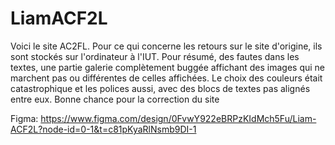 # LiamACF2L
Voici le site AC2FL. Pour ce qui concerne les retours sur le site d'origine, ils sont stockés sur l'ordinateur à l'IUT. Pour résumé, des fautes dans les textes, une partie galerie complètement buggée affichant des images qui ne marchent pas ou différentes de celles affichées. Le choix des couleurs était catastrophique et les polices aussi, avec des blocs de textes pas alignés entre eux.
Bonne chance pour la correction du site

Figma: https://www.figma.com/design/0FvwY922eBRPzKIdMch5Fu/Liam-ACF2L?node-id=0-1&t=c81pKyaRlNsmb9DI-1
